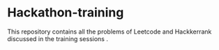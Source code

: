 # Hackathon-training
This repository contains all the problems of Leetcode and Hackkerrank discussed in the training sessions .
